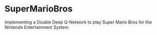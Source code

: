# SuperMarioBros
Implementing a Double Deep Q-Network  to play Super Mario Bros for the Nintendo Entertainment System.
